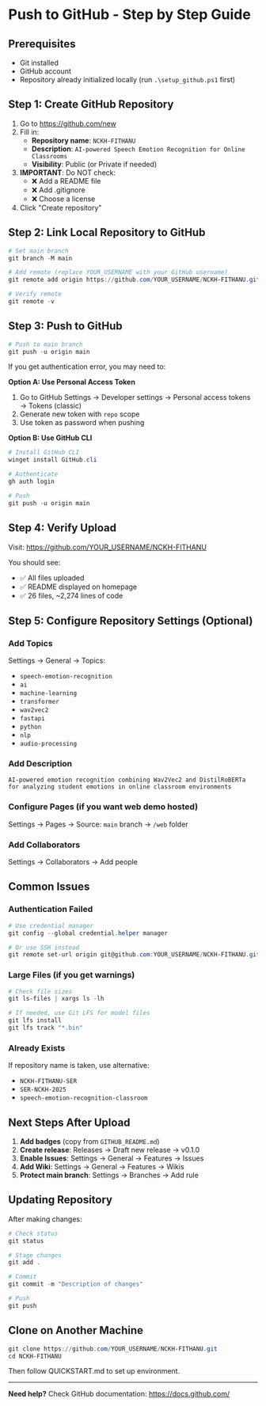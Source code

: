 # Push to GitHub - Step by Step Guide

## Prerequisites
- Git installed
- GitHub account
- Repository already initialized locally (run `.\setup_github.ps1` first)

## Step 1: Create GitHub Repository

1. Go to https://github.com/new
2. Fill in:
   - **Repository name**: `NCKH-FITHANU`
   - **Description**: `AI-powered Speech Emotion Recognition for Online Classrooms`
   - **Visibility**: Public (or Private if needed)
3. **IMPORTANT**: Do NOT check:
   - ❌ Add a README file
   - ❌ Add .gitignore
   - ❌ Choose a license
4. Click "Create repository"

## Step 2: Link Local Repository to GitHub

```powershell
# Set main branch
git branch -M main

# Add remote (replace YOUR_USERNAME with your GitHub username)
git remote add origin https://github.com/YOUR_USERNAME/NCKH-FITHANU.git

# Verify remote
git remote -v
```

## Step 3: Push to GitHub

```powershell
# Push to main branch
git push -u origin main
```

If you get authentication error, you may need to:

**Option A: Use Personal Access Token**
1. Go to GitHub Settings → Developer settings → Personal access tokens → Tokens (classic)
2. Generate new token with `repo` scope
3. Use token as password when pushing

**Option B: Use GitHub CLI**
```powershell
# Install GitHub CLI
winget install GitHub.cli

# Authenticate
gh auth login

# Push
git push -u origin main
```

## Step 4: Verify Upload

Visit: https://github.com/YOUR_USERNAME/NCKH-FITHANU

You should see:
- ✅ All files uploaded
- ✅ README displayed on homepage
- ✅ 26 files, ~2,274 lines of code

## Step 5: Configure Repository Settings (Optional)

### Add Topics
Settings → General → Topics:
- `speech-emotion-recognition`
- `ai`
- `machine-learning`
- `transformer`
- `wav2vec2`
- `fastapi`
- `python`
- `nlp`
- `audio-processing`

### Add Description
`AI-powered emotion recognition combining Wav2Vec2 and DistilRoBERTa for analyzing student emotions in online classroom environments`

### Configure Pages (if you want web demo hosted)
Settings → Pages → Source: `main` branch → `/web` folder

### Add Collaborators
Settings → Collaborators → Add people

## Common Issues

### Authentication Failed
```powershell
# Use credential manager
git config --global credential.helper manager

# Or use SSH instead
git remote set-url origin git@github.com:YOUR_USERNAME/NCKH-FITHANU.git
```

### Large Files (if you get warnings)
```powershell
# Check file sizes
git ls-files | xargs ls -lh

# If needed, use Git LFS for model files
git lfs install
git lfs track "*.bin"
```

### Already Exists
If repository name is taken, use alternative:
- `NCKH-FITHANU-SER`
- `SER-NCKH-2025`
- `speech-emotion-recognition-classroom`

## Next Steps After Upload

1. **Add badges** (copy from `GITHUB_README.md`)
2. **Create release**: Releases → Draft new release → v0.1.0
3. **Enable Issues**: Settings → General → Features → Issues
4. **Add Wiki**: Settings → General → Features → Wikis
5. **Protect main branch**: Settings → Branches → Add rule

## Updating Repository

After making changes:

```powershell
# Check status
git status

# Stage changes
git add .

# Commit
git commit -m "Description of changes"

# Push
git push
```

## Clone on Another Machine

```powershell
git clone https://github.com/YOUR_USERNAME/NCKH-FITHANU.git
cd NCKH-FITHANU
```

Then follow QUICKSTART.md to set up environment.

---

**Need help?** Check GitHub documentation: https://docs.github.com/
